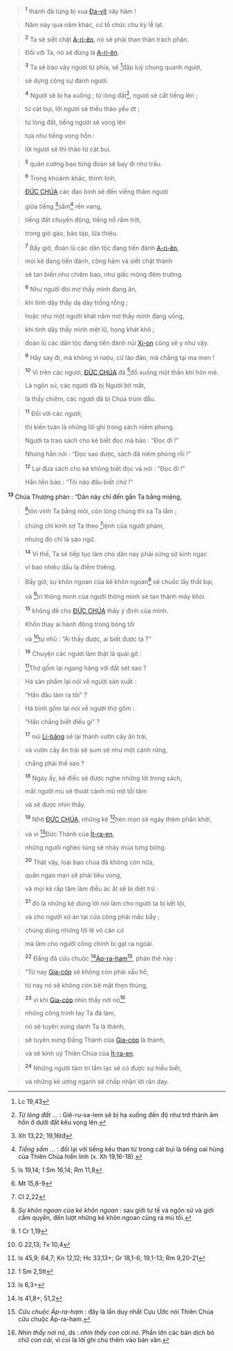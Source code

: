 > <sup><b>1</b></sup> thành đã từng bị vua [Đa-vít]() vây hãm !
>


> Năm này qua năm khác, cứ tổ chức chu kỳ lễ lạt.
>


> <sup><b>2</b></sup> Ta sẽ siết chặt [A-ri-ên](), nó sẽ phải than thân trách phận.
>


> Đối với Ta, nó sẽ đúng là [A-ri-ên]().
>


> <sup><b>3</b></sup> Ta sẽ bao vây ngươi tứ phía, sẽ [^3*]đắp luỹ chung quanh ngươi,
>


> sẽ dựng công sự đánh ngươi.
>


> <sup><b>4</b></sup> Ngươi sẽ bị hạ xuống ; từ lòng đất[^4], ngươi sẽ cất tiếng lên ;
>


> từ cát bụi, lời ngươi sẽ thều thào yếu ớt ;
>


> từ lòng đất, tiếng ngươi sẽ vọng lên
>


> tựa như tiếng vong hồn :
>


> lời ngươi sẽ thì thào từ cát bụi.
>


> <sup><b>5</b></sup> quân cường bạo từng đoàn sẽ bay đi như trấu.
>


> <sup><b>6</b></sup> Trong khoảnh khắc, thình lình,
>


> [ĐỨC CHÚA]() các đạo binh sẽ đến viếng thăm ngươi
>


> giữa tiếng [^4*]sấm[^6] rền vang,
>


> tiếng đất chuyển động, tiếng nổ rầm trời,
>


> trong gió gào, bão táp, lửa thiêu.
>


> <sup><b>7</b></sup> Bấy giờ, đoàn lũ các dân tộc đang tiến đánh [A-ri-ên](),
>


> mọi kẻ đang tiến đánh, công hãm và siết chặt thành
>


> sẽ tan biến như chiêm bao, như giấc mộng đêm trường.
>


> <sup><b>8</b></sup> Như người đói mơ thấy mình đang ăn,
>


> khi tỉnh dậy thấy dạ dày trống rỗng ;
>


> hoặc như một người khát nằm mơ thấy mình đang uống,
>


> khi tỉnh dậy thấy mình mệt lử, họng khát khô ;
>


> đoàn lũ các dân tộc đang tiến đánh núi [Xi-on]() cũng sẽ y như vậy.
>


> <sup><b>9</b></sup> Hãy say đi, mà không vì rượu, cứ lảo đảo, mà chẳng tại ma men !
>


> <sup><b>10</b></sup> Vì trên các ngươi, [ĐỨC CHÚA]() đã [^5*]đổ xuống một thần khí hôn mê.
>


> Là ngôn sứ, các ngươi đã bị Người bịt mắt,
>


> là thầy chiêm, các ngươi đã bị Chúa trùm đầu.
>


> <sup><b>11</b></sup> Đối với các ngươi,
>


> thị kiến toàn là những lời ghi trong sách niêm phong.
>


> Người ta trao sách cho kẻ biết đọc mà bảo : “Đọc đi !”
>


> Nhưng hắn nói : “Đọc sao được, sách đã niêm phong rồi !”
>


> <sup><b>12</b></sup> Lại đưa sách cho kẻ không biết đọc và nói : “Đọc đi !”
>


> Hắn liền bảo : “Tôi nào đâu biết chữ !”
>

<sup><b>13</b></sup> Chúa Thượng phán : “Dân này chỉ đến gần Ta bằng miệng,


> [^7*]tôn vinh Ta bằng môi, còn lòng chúng thì xa Ta lắm ;
>


> chúng chỉ kính sợ Ta theo [^8*]lệnh của người phàm,
>


> nhưng đó chỉ là sáo ngữ.
>


> <sup><b>14</b></sup> Vì thế, Ta sẽ tiếp tục làm cho dân này phải sững sờ kinh ngạc
>


> vì bao nhiêu dấu lạ điềm thiêng.
>


> Bấy giờ, sự khôn ngoan của kẻ khôn ngoan[^8] sẽ chuốc lấy thất bại,
>


> và [^9*]trí thông minh của người thông minh sẽ tan thành mây khói.
>


> <sup><b>15</b></sup> không để cho [ĐỨC CHÚA]() thấy ý định của mình.
>


> Khốn thay ai hành động trong bóng tối
>


> và [^10*]tự nhủ : “Ai thấy được, ai biết được ta ?”
>


> <sup><b>16</b></sup> Chuyện các ngươi làm thật là quái gở :
>


> [^11*]Thợ gốm lại ngang hàng với đất sét sao ?
>


> Há sản phẩm lại nói về người sản xuất :
>


> “Hắn đâu làm ra tôi” ?
>


> Há bình gốm lại nói về người thợ gốm :
>


> “Hắn chẳng biết điều gì” ?
>


> <sup><b>17</b></sup> núi [Li-băng]() sẽ lại thành vườn cây ăn trái,
>


> và vườn cây ăn trái sẽ sum sê như một cánh rừng,
>


> chẳng phải thế sao ?
>


> <sup><b>18</b></sup> Ngày ấy, kẻ điếc sẽ được nghe những lời trong sách,
>


> mắt người mù sẽ thoát cảnh mù mịt tối tăm
>


> và sẽ được nhìn thấy.
>


> <sup><b>19</b></sup> Nhờ [ĐỨC CHÚA](), những kẻ [^12*]hèn mọn sẽ ngày thêm phấn khởi,
>


> và vì [^13*]Đức Thánh của [Ít-ra-en](),
>


> những người nghèo túng sẽ nhảy múa tưng bừng.
>


> <sup><b>20</b></sup> Thật vậy, loài bạo chúa đã không còn nữa,
>


> quân ngạo mạn sẽ phải tiêu vong,
>


> và mọi kẻ rắp tâm làm điều ác ắt sẽ bị diệt trừ :
>


> <sup><b>21</b></sup> đó là những kẻ dùng lời nói làm cho người ta bị kết tội,
>


> và cho người xử án tại cửa công phải mắc bẫy ;
>


> chúng dùng những lời lẽ vô căn cứ
>


> mà làm cho người công chính bị gạt ra ngoài.
>


> <sup><b>22</b></sup> Đấng đã cứu chuộc [^14*][Áp-ra-ham]()[^13], phán thế này :
>


> “Từ nay [Gia-cóp]() sẽ không còn phải xấu hổ,
>


> từ nay nó sẽ không còn bẽ mặt thẹn thùng,
>


> <sup><b>23</b></sup> vì khi [Gia-cóp]() nhìn thấy nơi nó[^14]
>


> những công trình tay Ta đã làm,
>


> nó sẽ tuyên xưng danh Ta là thánh,
>


> sẽ tuyên xưng Đấng Thánh của [Gia-cóp]() là thánh,
>


> và sẽ kính uý Thiên Chúa của [Ít-ra-en]().
>


> <sup><b>24</b></sup> Những người tâm trí lầm lạc sẽ có được sự hiểu biết,
>


> và những kẻ ương ngạnh sẽ chấp nhận lời răn dạy.
>

[^4]: *Từ lòng đất ...* : Giê-ru-sa-lem sẽ bị hạ xuống đến độ như trở thành âm hồn ở dưới đất kêu vọng lên.
[^6]: *Tiếng sấm ...* : đối lại với tiếng kêu than từ trong cát bụi là tiếng oai hùng của Thiên Chúa hiển linh (x. Xh 19,16-18).
[^8]: *Sự khôn ngoan của kẻ khôn ngoan* : sau giới tư tế và ngôn sứ và giới cầm quyền, đến lượt những kẻ khôn ngoan cũng ra mù tối.
[^13]: *Cứu chuộc Áp-ra-ham* : đây là lần duy nhất Cựu Ước nói Thiên Chúa cứu chuộc Áp-ra-ham.
[^14]: *Nhìn thấy nơi nó*, ds : *nhìn thấy con cái nó.* Phần lớn các bản dịch bỏ chữ *con cái*, vì coi là lời ghi chú thêm vào bản văn.
[^3*]: Lc 19,43
[^4*]: Xh 13,22; 19,16tđ
[^5*]: Is 19,14; 1 Sm 16,14; Rm 11,8
[^7*]: Mt 15,8-9
[^8*]: Cl 2,22
[^9*]: 1 Cr 1,19
[^10*]: G 22,13; Tv 10,4
[^11*]: Is 45,9; 64,7; Kn 12,12; Hc 33,13+; Gr 18,1-6; 19,1-13; Rm 9,20-21
[^12*]: 1 Sm 2,5tt
[^13*]: Is 6,3+
[^14*]: Is 41,8+; 51,2